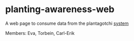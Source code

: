 planting-awareness-web
======================

A web page to consume data from the plantagotchi [system](http://monoplant.me)

Members: Eva, Torbein, Carl-Erik
